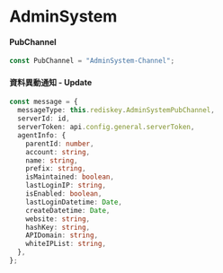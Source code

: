 # AdminSystem

#### PubChannel

```typescript
const PubChannel = "AdminSystem-Channel";
```

#### 資料異動通知 - Update

```typescript
const message = {
  messageType: this.rediskey.AdminSystemPubChannel,
  serverId: id,
  serverToken: api.config.general.serverToken,
  agentInfo: {
    parentId: number,
    account: string,
    name: string,
    prefix: string,
    isMaintained: boolean,
    lastLoginIP: string,
    isEnabled: boolean,
    lastLoginDatetime: Date,
    createDatetime: Date,
    website: string,
    hashKey: string,
    APIDomain: string,
    whiteIPList: string,
  },
};
```
